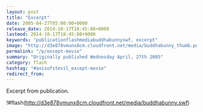 ```yaml
---
layout: post
title: "Excerpt"
date: 2005-04-27T05:00:00+0000
release_date: 2014-10-17T18:45:08+0000
lastmod: 2014-10-17T18:45:08+0000
keywords: "publicationflashmediabuddhabunnyswf, excerpt"
image: "http://d3e878vmunx8cm.cloudfront.net/media/buddhabunny_thumb.png"
permalink: "/p/except-movie"
summary: "Originally published Wednesday April, 27th 2005"
category: flash
hashtag: "#axisofstevil_except-movie"
redirect_from:
---
```


Excerpt from publication.

!#flash(http://d3e878vmunx8cm.cloudfront.net/media/buddhabunny.swf)
